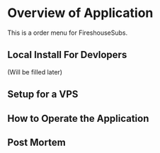 # Overview of Application
This is a order menu for FireshouseSubs.

## Local Install For Devlopers
(Will be filled later)

## Setup for a VPS

## How to Operate the Application

## Post Mortem